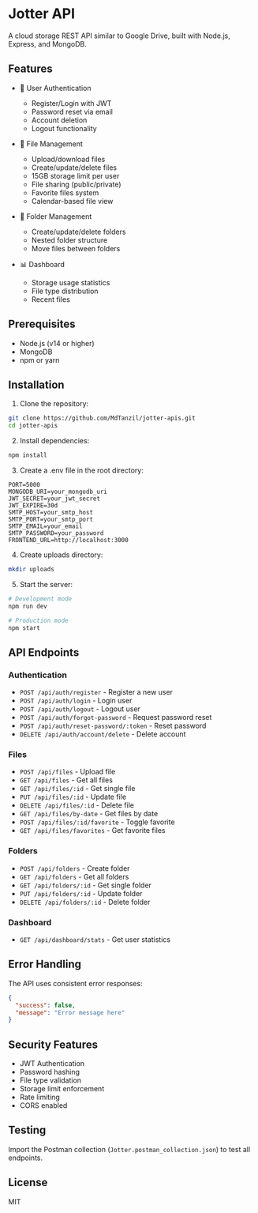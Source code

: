 # Jotter API

A cloud storage REST API similar to Google Drive, built with Node.js, Express, and MongoDB.

## Features

- 🔐 User Authentication
  - Register/Login with JWT
  - Password reset via email
  - Account deletion
  - Logout functionality

- 📁 File Management
  - Upload/download files
  - Create/update/delete files
  - 15GB storage limit per user
  - File sharing (public/private)
  - Favorite files system
  - Calendar-based file view

- 📂 Folder Management
  - Create/update/delete folders
  - Nested folder structure
  - Move files between folders

- 📊 Dashboard
  - Storage usage statistics
  - File type distribution
  - Recent files

## Prerequisites

- Node.js (v14 or higher)
- MongoDB
- npm or yarn

## Installation

1. Clone the repository:
```bash
git clone https://github.com/MdTanzil/jotter-apis.git
cd jotter-apis
```

2. Install dependencies:
```bash
npm install
```

3. Create a .env file in the root directory:
```env
PORT=5000
MONGODB_URI=your_mongodb_uri
JWT_SECRET=your_jwt_secret
JWT_EXPIRE=30d
SMTP_HOST=your_smtp_host
SMTP_PORT=your_smtp_port
SMTP_EMAIL=your_email
SMTP_PASSWORD=your_password
FRONTEND_URL=http://localhost:3000
```

4. Create uploads directory:
```bash
mkdir uploads
```

5. Start the server:
```bash
# Development mode
npm run dev

# Production mode
npm start
```

## API Endpoints

### Authentication
- `POST /api/auth/register` - Register a new user
- `POST /api/auth/login` - Login user
- `POST /api/auth/logout` - Logout user
- `POST /api/auth/forgot-password` - Request password reset
- `POST /api/auth/reset-password/:token` - Reset password
- `DELETE /api/auth/account/delete` - Delete account

### Files
- `POST /api/files` - Upload file
- `GET /api/files` - Get all files
- `GET /api/files/:id` - Get single file
- `PUT /api/files/:id` - Update file
- `DELETE /api/files/:id` - Delete file
- `GET /api/files/by-date` - Get files by date
- `POST /api/files/:id/favorite` - Toggle favorite
- `GET /api/files/favorites` - Get favorite files

### Folders
- `POST /api/folders` - Create folder
- `GET /api/folders` - Get all folders
- `GET /api/folders/:id` - Get single folder
- `PUT /api/folders/:id` - Update folder
- `DELETE /api/folders/:id` - Delete folder

### Dashboard
- `GET /api/dashboard/stats` - Get user statistics

## Error Handling

The API uses consistent error responses:

```json
{
  "success": false,
  "message": "Error message here"
}
```

## Security Features

- JWT Authentication
- Password hashing
- File type validation
- Storage limit enforcement
- Rate limiting
- CORS enabled

## Testing

Import the Postman collection (`Jotter.postman_collection.json`) to test all endpoints.

## License

MIT 